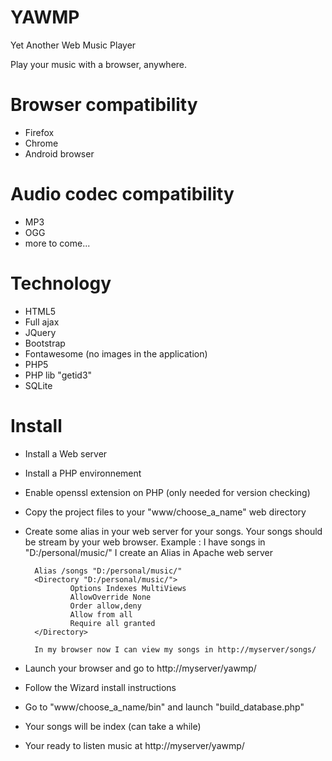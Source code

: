 YAWMP
=====

Yet Another Web Music Player

Play your music with a browser, anywhere.

Browser compatibility
=====================
- Firefox
- Chrome
- Android browser

Audio codec compatibility
=====================
- MP3
- OGG
- more to come...

Technology
==========
- HTML5
- Full ajax
- JQuery
- Bootstrap
- Fontawesome (no images in the application)
- PHP5
- PHP lib "getid3"
- SQLite

Install
=======
- Install a Web server
- Install a PHP environnement
- Enable openssl extension on PHP (only needed for version checking)
- Copy the project files to your "www/choose_a_name" web directory
- Create some alias in your web server for your songs.
	Your songs should be stream by your web browser.
	Example :
		I have songs in "D:/personal/music/"
		I create an Alias in Apache web server

		Alias /songs "D:/personal/music/"
		<Directory "D:/personal/music/">
	        	Options Indexes MultiViews
		        AllowOverride None
	        	Order allow,deny
		        Allow from all
		        Require all granted
		</Directory>

		In my browser now I can view my songs in http://myserver/songs/

- Launch your browser and go to http://myserver/yawmp/
- Follow the Wizard install instructions
- Go to "www/choose_a_name/bin" and launch "build_database.php"
- Your songs will be index (can take a while)
- Your ready to listen music at http://myserver/yawmp/